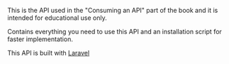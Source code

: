 This is the API used in the "Consuming an API" part of the book and it is intended for educational use only.

Contains everything you need to use this API and an installation script for faster implementation.

This API is built with [Laravel](http://laravel.com)
